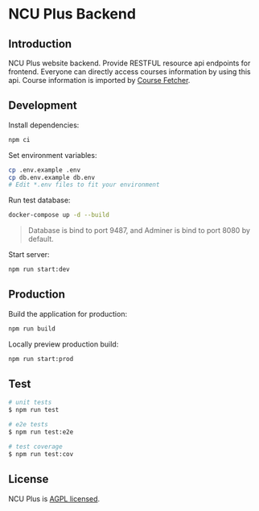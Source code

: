 # NCU Plus Backend

## Introduction

NCU Plus website backend. Provide RESTFUL resource api endpoints for frontend. Everyone can directly access courses information by using this api. Course information is imported by [Course Fetcher](https://github.com/NCU-Plus/course-fetcher).

## Development

Install dependencies:

```bash
npm ci
```

Set environment variables:

```bash
cp .env.example .env
cp db.env.example db.env
# Edit *.env files to fit your environment
```

Run test database:

```bash
docker-compose up -d --build
```

> Database is bind to port 9487, and Adminer is bind to port 8080 by default.

Start server:

```bash
npm run start:dev
```

## Production

Build the application for production:

```bash
npm run build
```

Locally preview production build:

```bash
npm run start:prod
```

## Test

```bash
# unit tests
$ npm run test

# e2e tests
$ npm run test:e2e

# test coverage
$ npm run test:cov
```

## License

NCU Plus is [AGPL licensed](LICENSE).

